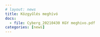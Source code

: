 ```yaml
---
# layout: news
title: Közgyűlés meghívó
docs:
  - file: Cyberg_20210430 KGY meghivo.pdf
categories: [news]
---
```


